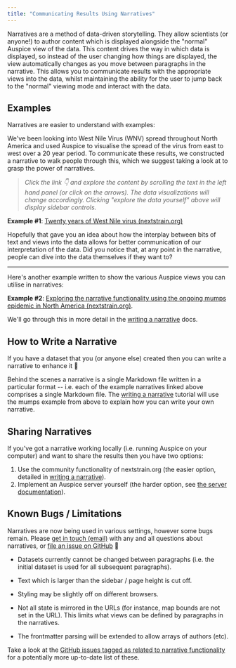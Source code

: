 ```yaml
---
title: "Communicating Results Using Narratives"
---
```


Narratives are a method of data-driven storytelling.
They allow scientists (or anyone!) to author content which is displayed alongside the "normal" Auspice view of the data.
This content drives the way in which data is displayed, so instead of the user changing how things are displayed, the view automatically changes as you move between paragraphs in the narrative.
This allows you to communicate results with the appropriate views into the data, whilst maintaining the ability for the user to jump back to the "normal" viewing mode and interact with the data.

## Examples

Narratives are easier to understand with examples:

We've been looking into West Nile Virus (WNV) spread throughout North America and used Auspice to visualise the spread of the virus from east to west over a 20 year period.
To communicate these results, we constructed a narrative to walk people through this, which we suggest taking a look at to grasp the power of narratives.


> _Click the link 👇 and explore the content by scrolling the text in the left hand panel (or click on the arrows)._
_The data visualizations will change accordingly._
_Clicking "explore the data yourself" above will display sidebar controls._

**Example #1**: [Twenty years of West Nile virus (nextstrain.org)](https://nextstrain.org/narratives/twenty-years-of-WNV)


Hopefully that gave you an idea about how the interplay between bits of text and views into the data allows for better communication of our interpretation of the data.
Did you notice that, at any point in the narrative, people can dive into the data themselves if they want to?

---

Here's another example written to show the various Auspice views you can utilise in narratives:

**Example #2**: [Exploring the narrative functionality using the ongoing mumps epidemic in North America (nextstrain.org)](https://nextstrain.org/narratives/intro-to-narratives).

We'll go through this in more detail in the [writing a narrative](how-to-write.md) docs.





## How to Write a Narrative

If you have a dataset that you (or anyone else) created then you can write a narrative to enhance it 💫

Behind the scenes a narrative is a single Markdown file written in a particular format -- i.e. each of the example narratives linked above comprises a single Markdown file.
The [writing a narrative](how-to-write.md) tutorial will use the mumps example from above to explain how you can write your own narrative.



## Sharing Narratives

If you've got a narrative working locally (i.e. running Auspice on your computer) and want to share the results then you have two options:

1. Use the community functionality of nextstrain.org (the easier option, detailed in [writing a narrative](narratives/how-to-write.md#step-6-upload-your-example-to-nextstrain-community-to-share-with-everyone)).
2. Implement an Auspice server yourself (the harder option, see [the server documentation](server/introduction.md)).



## Known Bugs / Limitations

Narratives are now being used in various settings, however some bugs remain.
Please [get in touch (email)](mailto:hello@nextstrain.org) with any and all questions about narratives, or [file an issue on GitHub](https://github.com/nextstrain/auspice/issues/new) 🙏

* Datasets currently cannot be changed between paragraphs (i.e. the initial dataset is used for all subsequent paragraphs).

* Text which is larger than the sidebar / page height is cut off.

* Styling may be slightly off on different browsers.

* Not all state is mirrored in the URLs (for instance, map bounds are not set in the URL).
This limits what views can be defined by paragraphs in the narratives.

* The frontmatter parsing will be extended to allow arrays of authors (etc).

Take a look at the [GitHub issues tagged as related to narrative functionality](https://github.com/nextstrain/auspice/labels/narratives) for a potentially more up-to-date list of these.
